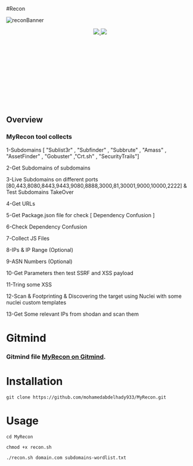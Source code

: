 #Recon

![reconBanner](https://user-images.githubusercontent.com/73122852/192073934-85a127ea-55f2-473c-a1b8-09c0f3e2892f.png)


<p align="center">
  <a href="https://github.com/mohamedabdelhady933/MyRecon/releases/tag/v1.0">
    <img src="https://img.shields.io/badge/release-v2.6-green">
  </a>
   </a>
  <a href="https://www.gnu.org/licenses/gpl-3.0.en.html">
      <img src="https://img.shields.io/badge/license-GPL3-_red.svg">
  </a>
<!--     <a href="https://github.com/mohamedabdelhady933/MyRecon/issues?q=is%3Aissue+is%3Aclosed">
    <img src="https://img.shields.io/github/issues-closed-raw/six2dez/reconftw.svg">
  </a> -->
<!--   <a href="https://github.com/mohamedabdelhady933/MyRecon/wiki">
    <img src="https://img.shields.io/badge/doc-wiki-blue.svg">
  </a> -->
<!--   <a href="https://t.me/joinchat/H5bAaw3YbzzmI5co">
    <img src="https://img.shields.io/badge/telegram-@ReconFTW-blue.svg">
  </a> -->
<!--   <a href="https://discord.gg/R5DdXVEdTy">
    <img src="https://img.shields.io/discord/1048623782912340038.svg?logo=discord">
  </a> -->
</p>

<br><br><br><br><br><br><br><br><br><br>
## Overview
### MyRecon tool collects 

1-Subdomains [ "Sublist3r" , "Subfinder" , "Subbrute" , "Amass" , "AssetFinder" , "Gobuster" ,"Crt.sh" , "SecurityTrails"]

2-Get Subdomains of subdomains

3-Live Subdomains on different ports [80,443,8080,8443,9443,9080,8888,3000,81,30001,9000,10000,2222]  & Test Subdomains TakeOver

4-Get URLs 

5-Get Package.json file for check [ Dependency Confusion ]

6-Check Dependency Confusion

7-Collect JS Files

8-IPs & IP Range  (Optional)

9-ASN Numbers   (Optional)

10-Get Parameters then test SSRF and XSS payload

11-Tring some XSS

12-Scan & Footprinting & Discovering the target using Nuclei with some nuclei custom templates

13-Get Some relevant IPs from shodan and scan them


# Gitmind 

### Gitmind file  [MyRecon on Gitmind](https://gitmind.com/app/doc/ho6538w5jw).


# Installation

 ```
 git clone https://github.com/mohamedabdelhady933/MyRecon.git
 ```
 # Usage
 
 ```
 cd MyRecon
 ```
 ```
 chmod +x recon.sh
 ```
 ```
 ./recon.sh domain.com subdomains-wordlist.txt
```

